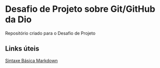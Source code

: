 # Desafio de Projeto sobre Git/GitHub da Dio
Repositório criado para o Desafio de Projeto

## Links úteis
[Sintaxe Básica Markdown](https://www.markdownguide.org/basic-syntax)
